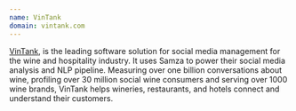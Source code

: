 ```yaml
---
name: VinTank
domain: vintank.com
---
```

<!--
   Licensed to the Apache Software Foundation (ASF) under one or more
   contributor license agreements.  See the NOTICE file distributed with
   this work for additional information regarding copyright ownership.
   The ASF licenses this file to You under the Apache License, Version 2.0
   (the "License"); you may not use this file except in compliance with
   the License.  You may obtain a copy of the License at

       http://www.apache.org/licenses/LICENSE-2.0

   Unless required by applicable law or agreed to in writing, software
   distributed under the License is distributed on an "AS IS" BASIS,
   WITHOUT WARRANTIES OR CONDITIONS OF ANY KIND, either express or implied.
   See the License for the specific language governing permissions and
   limitations under the License.
-->

<a class="external-link" href="https://www.crunchbase.com/organization/vintank" rel="nofollow">VinTank</a>, is the leading software solution for social media management for the wine and hospitality industry. It uses Samza to power their social media analysis and NLP pipeline. Measuring over one billion conversations about wine, profiling over 30 million social wine consumers and serving over 1000 wine brands, VinTank helps wineries, restaurants, and hotels connect and understand their customers.

